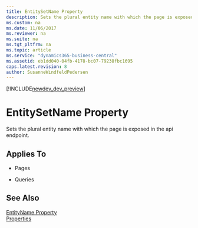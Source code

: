 ```yaml
---
title: EntitySetName Property
description: Sets the plural entity name with which the page is exposed in the api endpoint.
ms.custom: na
ms.date: 11/06/2017
ms.reviewer: na
ms.suite: na
ms.tgt_pltfrm: na
ms.topic: article
ms.service: "dynamics365-business-central"
ms.assetid: eb1dd040-04fb-4178-bc07-79238fbc1695
caps.latest.revision: 8
author: SusanneWindfeldPedersen
---
```


[!INCLUDE[newdev_dev_preview](../includes/newdev_dev_preview.md)]

# EntitySetName Property
Sets the plural entity name with which the page is exposed in the api endpoint.  
    
## Applies To  
  
-   Pages  
  
-   Queries  
  
## See Also  
 [EntityName Property](devenv-entityname-property.md)  
 [Properties](devenv-properties.md)  